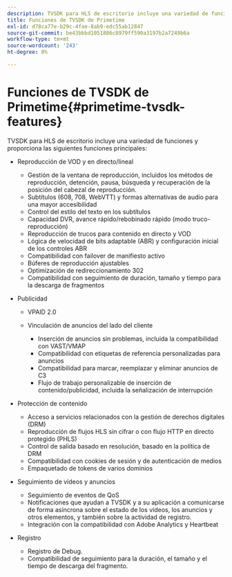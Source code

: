 ```yaml
---
description: TVSDK para HLS de escritorio incluye una variedad de funciones y proporciona las siguientes funciones principales
title: Funciones de TVSDK de Primetime
exl-id: d78ca77e-b29c-4fae-8ab9-edc55ab12847
source-git-commit: be43bbbd1051886c8979ff590a3197b2a7249b6a
workflow-type: tm+mt
source-wordcount: '243'
ht-degree: 0%

---
```


# Funciones de TVSDK de Primetime{#primetime-tvsdk-features}

TVSDK para HLS de escritorio incluye una variedad de funciones y proporciona las siguientes funciones principales:

* Reproducción de VOD y en directo/lineal

   * Gestión de la ventana de reproducción, incluidos los métodos de reproducción, detención, pausa, búsqueda y recuperación de la posición del cabezal de reproducción.
   * Subtítulos (608, 708, WebVTT) y formas alternativas de audio para una mayor accesibilidad
   * Control del estilo del texto en los subtítulos
   * Capacidad DVR, avance rápido/rebobinado rápido (modo truco-reproducción)
   * Reproducción de trucos para contenido en directo y VOD
   * Lógica de velocidad de bits adaptable (ABR) y configuración inicial de los controles ABR
   * Compatibilidad con failover de manifiesto activo
   * Búferes de reproducción ajustables
   * Optimización de redireccionamiento 302
   * Compatibilidad con seguimiento de duración, tamaño y tiempo para la descarga de fragmentos

* Publicidad

   * VPAID 2.0
   * Vinculación de anuncios del lado del cliente

      * Inserción de anuncios sin problemas, incluida la compatibilidad con VAST/VMAP
      * Compatibilidad con etiquetas de referencia personalizadas para anuncios
      * Compatibilidad para marcar, reemplazar y eliminar anuncios de C3
      * Flujo de trabajo personalizable de inserción de contenido/publicidad, incluida la señalización de interrupción

* Protección de contenido

   * Acceso a servicios relacionados con la gestión de derechos digitales (DRM)
   * Reproducción de flujos HLS sin cifrar o con flujo HTTP en directo protegido (PHLS)
   * Control de salida basado en resolución, basado en la política de DRM
   * Compatibilidad con cookies de sesión y de autenticación de medios
   * Empaquetado de tokens de varios dominios

* Seguimiento de vídeos y anuncios

   * Seguimiento de eventos de QoS
   * Notificaciones que ayudan a TVSDK y a su aplicación a comunicarse de forma asíncrona sobre el estado de los vídeos, los anuncios y otros elementos, y también sobre la actividad de registro.
   * Integración con la compatibilidad con Adobe Analytics y Heartbeat

* Registro

   * Registro de Debug.
   * Compatibilidad de seguimiento para la duración, el tamaño y el tiempo de descarga del fragmento.
